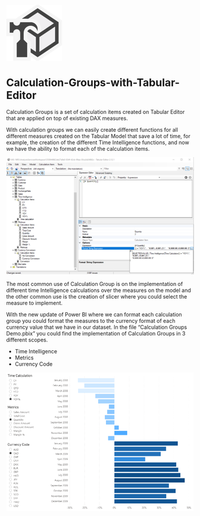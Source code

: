 ![alt text](https://github.com/Justmaister/Calculation-Groups-in-DAX/blob/master/Images/tabular_editor_icon.png)

# Calculation-Groups-with-Tabular-Editor                

Calculation Groups is a set of calculation items created on Tabular Editor that are applied on top of existing DAX measures. 

With calculation groups we can easily create different functions for all different measures created on the Tabular Model that save a lot of time, for example, the creation of the different Time Intelligence functions, and now we have the ability to format each of the calculation items.  

![alt text](https://github.com/Justmaister/Calculation-Groups-in-DAX/blob/master/Images/Format_String.PNG)

The most common use of Calculation Group is on the implementation of different time Intelligence calculations over the measures on the model and the other common use is the creation of slicer where you could select the measure to implement. 


With the new update of Power BI where we can format each calculation group you could format the measures to the currency format of each currency value that we have in our dataset. 
In the file “Calculation Groups Demo.pbix” you could find the implementation of Calculation Groups in 3 different scopes. 

-	Time Intelligence
-	Metrics
-	Currency Code 



![alt text](https://github.com/Justmaister/Calculation-Groups-in-DAX/blob/master/Images/Calculation_Groups_in_Action.PNG)
